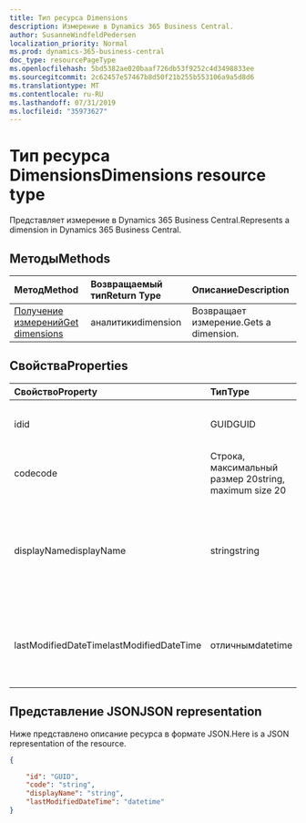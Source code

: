 ```yaml
---
title: Тип ресурса Dimensions
description: Измерение в Dynamics 365 Business Central.
author: SusanneWindfeldPedersen
localization_priority: Normal
ms.prod: dynamics-365-business-central
doc_type: resourcePageType
ms.openlocfilehash: 5bd5382ae020baaf726db53f9252c4d3498833ee
ms.sourcegitcommit: 2c62457e57467b8d50f21b255b553106a9a5d8d6
ms.translationtype: MT
ms.contentlocale: ru-RU
ms.lasthandoff: 07/31/2019
ms.locfileid: "35973627"
---
```

# <a name="dimensions-resource-type"></a><span data-ttu-id="6add7-103">Тип ресурса Dimensions</span><span class="sxs-lookup"><span data-stu-id="6add7-103">Dimensions resource type</span></span>
<span data-ttu-id="6add7-104">Представляет измерение в Dynamics 365 Business Central.</span><span class="sxs-lookup"><span data-stu-id="6add7-104">Represents a dimension in Dynamics 365 Business Central.</span></span>

## <a name="methods"></a><span data-ttu-id="6add7-105">Методы</span><span class="sxs-lookup"><span data-stu-id="6add7-105">Methods</span></span>
| <span data-ttu-id="6add7-106">Метод</span><span class="sxs-lookup"><span data-stu-id="6add7-106">Method</span></span>       | <span data-ttu-id="6add7-107">Возвращаемый тип</span><span class="sxs-lookup"><span data-stu-id="6add7-107">Return Type</span></span>  |<span data-ttu-id="6add7-108">Описание</span><span class="sxs-lookup"><span data-stu-id="6add7-108">Description</span></span>|
|:-------------|:-------------|:----------|
|[<span data-ttu-id="6add7-109">Получение измерений</span><span class="sxs-lookup"><span data-stu-id="6add7-109">Get dimensions</span></span>](../api/dynamics-dimension-get.md)|<span data-ttu-id="6add7-110">аналитики</span><span class="sxs-lookup"><span data-stu-id="6add7-110">dimension</span></span>|<span data-ttu-id="6add7-111">Возвращает измерение.</span><span class="sxs-lookup"><span data-stu-id="6add7-111">Gets a dimension.</span></span>|


## <a name="properties"></a><span data-ttu-id="6add7-112">Свойства</span><span class="sxs-lookup"><span data-stu-id="6add7-112">Properties</span></span>
| <span data-ttu-id="6add7-113">Свойство</span><span class="sxs-lookup"><span data-stu-id="6add7-113">Property</span></span>           | <span data-ttu-id="6add7-114">Тип</span><span class="sxs-lookup"><span data-stu-id="6add7-114">Type</span></span>                  |<span data-ttu-id="6add7-115">Описание</span><span class="sxs-lookup"><span data-stu-id="6add7-115">Description</span></span>               |
|:-------------------|:----------------------|:-------------------------|
|<span data-ttu-id="6add7-116">id</span><span class="sxs-lookup"><span data-stu-id="6add7-116">id</span></span>                  |<span data-ttu-id="6add7-117">GUID</span><span class="sxs-lookup"><span data-stu-id="6add7-117">GUID</span></span>                   |<span data-ttu-id="6add7-118">Уникальный идентификатор элемента.</span><span class="sxs-lookup"><span data-stu-id="6add7-118">The unique ID of the item.</span></span>|
|<span data-ttu-id="6add7-119">code</span><span class="sxs-lookup"><span data-stu-id="6add7-119">code</span></span>                |<span data-ttu-id="6add7-120">Строка, максимальный размер 20</span><span class="sxs-lookup"><span data-stu-id="6add7-120">string, maximum size 20</span></span>|<span data-ttu-id="6add7-121">Код измерения.</span><span class="sxs-lookup"><span data-stu-id="6add7-121">The dimension code.</span></span>       |
|<span data-ttu-id="6add7-122">displayName</span><span class="sxs-lookup"><span data-stu-id="6add7-122">displayName</span></span>         |<span data-ttu-id="6add7-123">string</span><span class="sxs-lookup"><span data-stu-id="6add7-123">string</span></span>                 |<span data-ttu-id="6add7-124">Задает имя измерения.</span><span class="sxs-lookup"><span data-stu-id="6add7-124">Specifies the dimension's name.</span></span> <span data-ttu-id="6add7-125">Это имя будет отображаться там, где используется измерение.</span><span class="sxs-lookup"><span data-stu-id="6add7-125">This name will appear where the dimension is used.</span></span>|
|<span data-ttu-id="6add7-126">lastModifiedDateTime</span><span class="sxs-lookup"><span data-stu-id="6add7-126">lastModifiedDateTime</span></span>|<span data-ttu-id="6add7-127">отличным</span><span class="sxs-lookup"><span data-stu-id="6add7-127">datetime</span></span>               |<span data-ttu-id="6add7-128">Дата и время последнего изменения измерения.</span><span class="sxs-lookup"><span data-stu-id="6add7-128">The last datetime the dimension was modified.</span></span>|  


## <a name="json-representation"></a><span data-ttu-id="6add7-129">Представление JSON</span><span class="sxs-lookup"><span data-stu-id="6add7-129">JSON representation</span></span>

<span data-ttu-id="6add7-130">Ниже представлено описание ресурса в формате JSON.</span><span class="sxs-lookup"><span data-stu-id="6add7-130">Here is a JSON representation of the resource.</span></span>


```json
{

    "id": "GUID",
    "code": "string",
    "displayName": "string",
    "lastModifiedDateTime": "datetime"
}
```

